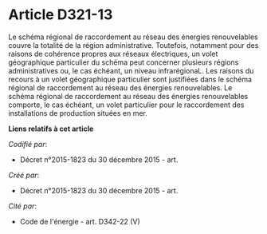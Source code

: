# Article D321-13

Le schéma régional de raccordement au réseau des énergies renouvelables couvre la totalité de la région administrative.
Toutefois, notamment pour des raisons de cohérence propres aux réseaux électriques, un volet géographique particulier du
schéma peut concerner plusieurs régions administratives ou, le cas échéant, un niveau infrarégionaL. Les raisons du recours à
un volet géographique particulier sont justifiées dans le schéma régional de raccordement au réseau des énergies
renouvelables. Le schéma régional de raccordement au réseau des énergies renouvelables comporte, le cas échéant, un volet
particulier pour le raccordement des installations de production situées en mer.

**Liens relatifs à cet article**

_Codifié par_:

  - Décret n°2015-1823 du 30 décembre 2015 - art.

_Créé par_:

  - Décret n°2015-1823 du 30 décembre 2015 - art.

_Cité par_:

  - Code de l'énergie - art. D342-22 (V)

